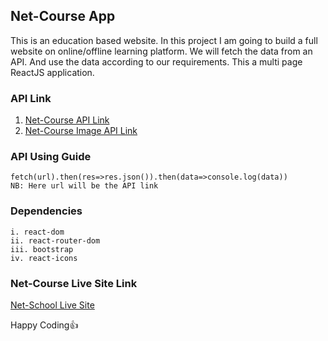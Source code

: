 ## Net-Course App

<p>
This is an education based website. In this project I am going to build a full website on online/offline learning platform. We will fetch the data from an API. And use the data according to our requirements. This a multi page ReactJS application. 
</p>

### API Link

1. [Net-Course API Link](https://monmoy042.github.io/net-school/data.json)
2. [Net-Course Image API Link](https://monmoy042.github.io/netCourse-imgAPI/imgApi.json)

### API Using Guide

```
fetch(url).then(res=>res.json()).then(data=>console.log(data))
NB: Here url will be the API link
```

### Dependencies

```
i. react-dom
ii. react-router-dom
iii. bootstrap
iv. react-icons
```

### Net-Course Live Site Link

[Net-School Live Site](https://net-school.netlify.app/)

Happy Coding👍
